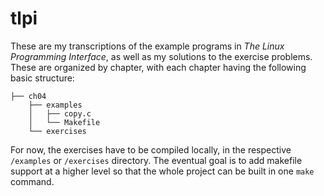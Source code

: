 # tlpi
These are my transcriptions of the example programs in _The Linux Programming Interface_, as well as my solutions to the exercise problems.
These are organized by chapter, with each chapter having the following basic structure:

```shell
├── ch04
    ├── examples
    │   ├── copy.c
    │   └── Makefile
    └── exercises
```

For now, the exercises have to be compiled locally, in the respective `/examples` or `/exercises` directory. The eventual goal is to add 
makefile support at a higher level so that the whole project can be built in one `make` command. 
